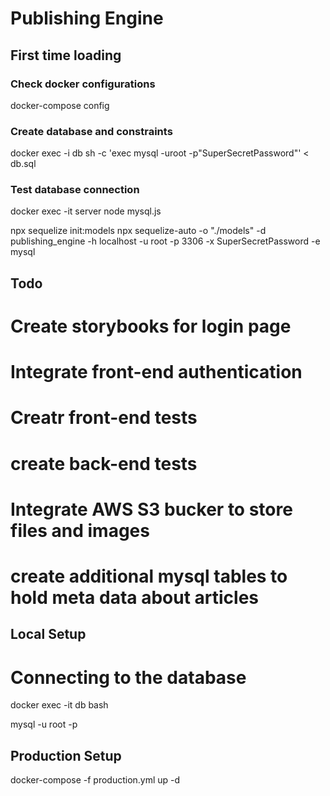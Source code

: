 # Publishing Engine

## First time loading

### Check docker configurations
docker-compose config 

### Create database and constraints
docker exec -i db sh -c 'exec mysql -uroot -p"SuperSecretPassword"' < db.sql

### Test database connection
docker exec -it server node mysql.js

npx sequelize init:models
npx sequelize-auto -o "./models" -d publishing_engine -h localhost -u root -p 3306 -x SuperSecretPassword -e mysql


## Todo
# Create storybooks for login page
# Integrate front-end authentication
# Creatr front-end tests
# create back-end tests
# Integrate AWS S3 bucker to store files and images
# create additional mysql tables to hold meta data about articles



## Local Setup

# Connecting to the database
docker exec -it db bash

mysql -u root -p

## Production Setup
docker-compose -f production.yml up -d